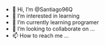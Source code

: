 - 👋 Hi, I’m @Santiago96Q
- 👀 I’m interested in learning
- 🌱 I’m currently learning programer
- 💞️ I’m looking to collaborate on ...
- 📫 How to reach me ...

<!---
Santiago96Q/Santiago96Q is a ✨ special ✨ repository because its `README.md` (this file) appears on your GitHub profile.
You can click the Preview link to take a look at your changes.
--->
